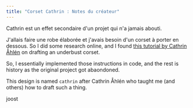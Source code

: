 ```yaml
---
title: "Corset Cathrin : Notes du créateur"
---
```


Cathrin est un effet secondaire d'un projet qui n'a jamais abouti.

J'allais faire une robe élaborée et j'avais besoin d'un corset à porter en dessous. So I did some research online, and I found [this tutorial by Cathrin Åhlén](https://katafalk.wordpress.com/2010/06/24/underbust-pattern-tutorial/) on drafting an underbust corset.

So, I essentially implemented those instructions in code, and the rest is history as the original project got abaondoned.

This design is named `cathrin` after Cathrin Åhlén who taught me (and others) how to draft such a thing.

joost
